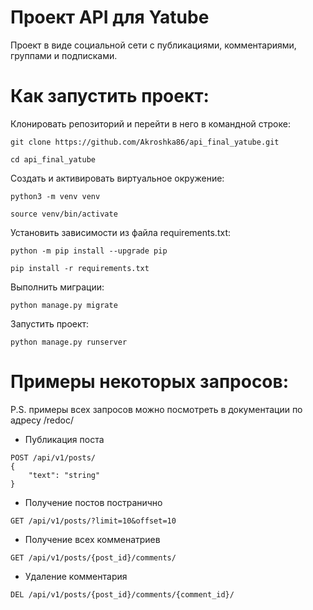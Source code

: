 # Проект API для Yatube
Проект в виде социальной сети с публикациями, комментариями, группами и подписками.

# Как запустить проект:

Клонировать репозиторий и перейти в него в командной строке:

```
git clone https://github.com/Akroshka86/api_final_yatube.git
```

```
cd api_final_yatube
```

Cоздать и активировать виртуальное окружение:

```
python3 -m venv venv
```

```
source venv/bin/activate
```

Установить зависимости из файла requirements.txt:

```
python -m pip install --upgrade pip
```

```
pip install -r requirements.txt
```

Выполнить миграции:

```
python manage.py migrate
```

Запустить проект:

```
python manage.py runserver
```

# Примеры некоторых запросов:
P.S. примеры всех запросов можно посмотреть в документации по адресу /redoc/

- Публикация поста
```
POST /api/v1/posts/
{
    "text": "string"
}
```

- Получение постов постранично
```
GET /api/v1/posts/?limit=10&offset=10
```

- Получение всех комменатриев

```
GET /api/v1/posts/{post_id}/comments/
```

- Удаление комментария

```
DEL /api/v1/posts/{post_id}/comments/{comment_id}/
```
